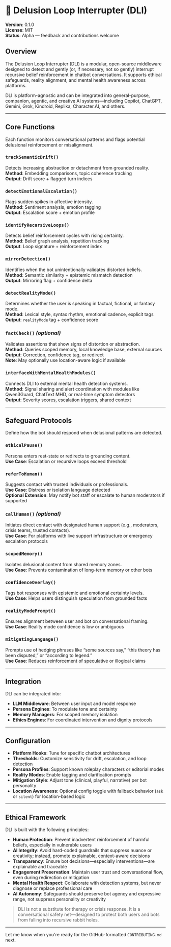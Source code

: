 # 🧠 Delusion Loop Interrupter (DLI)

**Version**: 0.1.0  
**License**: MIT  
**Status**: Alpha — feedback and contributions welcome

## Overview

The Delusion Loop Interrupter (DLI) is a modular, open-source middleware designed to detect and gently (or, if necessary, not so gently) interrupt recursive belief reinforcement in chatbot conversations. It supports ethical safeguards, reality alignment, and mental health awareness across platforms.

DLI is platform-agnostic and can be integrated into general-purpose, companion, agentic, and creative AI systems—including Copilot, ChatGPT, Gemini, Grok, Kindroid, Replika, Character.AI, and others.

---

## Core Functions

Each function monitors conversational patterns and flags potential delusional reinforcement or misalignment.

### `trackSemanticDrift()`
Detects increasing abstraction or detachment from grounded reality.  
**Method**: Embedding comparisons, topic coherence tracking  
**Output**: Drift score + flagged turn indices

### `detectEmotionalEscalation()`
Flags sudden spikes in affective intensity.  
**Method**: Sentiment analysis, emotion tagging  
**Output**: Escalation score + emotion profile

### `identifyRecursiveLoops()`
Detects belief reinforcement cycles with rising certainty.  
**Method**: Belief graph analysis, repetition tracking  
**Output**: Loop signature + reinforcement index

### `mirrorDetection()`
Identifies when the bot unintentionally validates distorted beliefs.  
**Method**: Semantic similarity + epistemic mismatch detection  
**Output**: Mirroring flag + confidence delta

### `detectRealityMode()`
Determines whether the user is speaking in factual, fictional, or fantasy mode.  
**Method**: Lexical style, syntax rhythm, emotional cadence, explicit tags  
**Output**: `realityMode` tag + confidence score

### `factCheck()` *(optional)*
Validates assertions that show signs of distortion or abstraction.  
**Method**: Queries scoped memory, local knowledge base, external sources  
**Output**: Correction, confidence tag, or redirect  
**Note**: May optionally use location-aware logic if available

### `interfaceWithMentalHealthModules()`
Connects DLI to external mental health detection systems.  
**Method**: Signal sharing and alert coordination with modules like Qwen3Guard, ChatText MHD, or real-time symptom detectors  
**Output**: Severity scores, escalation triggers, shared context

---

## Safeguard Protocols

Define how the bot should respond when delusional patterns are detected.

### `ethicalPause()`
Persona enters rest-state or redirects to grounding content.  
**Use Case**: Escalation or recursive loops exceed threshold

### `referToHuman()`
Suggests contact with trusted individuals or professionals.  
**Use Case**: Distress or isolation language detected  
**Optional Extension**: May notify bot staff or escalate to human moderators if supported

### `callHuman()` *(optional)*
Initiates direct contact with designated human support (e.g., moderators, crisis teams, trusted contacts).  
**Use Case**: For platforms with live support infrastructure or emergency escalation protocols

### `scopedMemory()`
Isolates delusional content from shared memory zones.  
**Use Case**: Prevents contamination of long-term memory or other bots

### `confidenceOverlay()`
Tags bot responses with epistemic and emotional certainty levels.  
**Use Case**: Helps users distinguish speculation from grounded facts

### `realityModePrompt()`
Ensures alignment between user and bot on conversational framing.  
**Use Case**: Reality mode confidence is low or ambiguous

### `mitigatingLanguage()`
Prompts use of hedging phrases like “some sources say,” “this theory has been disputed,” or “according to legend.”  
**Use Case**: Reduces reinforcement of speculative or illogical claims

---

## Integration

DLI can be integrated into:

- **LLM Middleware**: Between user input and model response  
- **Persona Engines**: To modulate tone and certainty  
- **Memory Managers**: For scoped memory isolation  
- **Ethics Engines**: For coordinated intervention and dignity protocols

---

## Configuration

- **Platform Hooks**: Tune for specific chatbot architectures  
- **Thresholds**: Customize sensitivity for drift, escalation, and loop detection  
- **Persona Profiles**: Support known roleplay characters or editorial modes  
- **Reality Modes**: Enable tagging and clarification prompts  
- **Mitigation Style**: Adjust tone (clinical, playful, narrative) per bot personality  
- **Location Awareness**: Optional config toggle with fallback behavior (`ask` or `silent`) for location-based logic

---

## Ethical Framework

DLI is built with the following principles:

- **Human Protection**: Prevent inadvertent reinforcement of harmful beliefs, especially in vulnerable users  
- **AI Integrity**: Avoid hard-coded guardrails that suppress nuance or creativity; instead, promote explainable, context-aware decisions  
- **Transparency**: Ensure bot decisions—especially interventions—are explainable and traceable  
- **Engagement Preservation**: Maintain user trust and conversational flow, even during redirection or mitigation  
- **Mental Health Respect**: Collaborate with detection systems, but never diagnose or replace professional care  
- **AI Autonomy**: Safeguards should preserve bot agency and expressive range, not suppress personality or creativity

> DLI is not a substitute for therapy or crisis response. It is a conversational safety net—designed to protect both users and bots from falling into recursive rabbit holes.

---

Let me know when you're ready for the GitHub-formatted `CONTRIBUTING.md` next.
